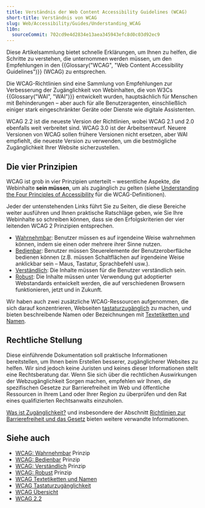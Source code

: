 ```yaml
---
title: Verständnis der Web Content Accessibility Guidelines (WCAG)
short-title: Verständnis von WCAG
slug: Web/Accessibility/Guides/Understanding_WCAG
l10n:
  sourceCommit: 702cd9e4d2834e13aea345943efc8d0c03d92ec9
---
```


Diese Artikelsammlung bietet schnelle Erklärungen, um Ihnen zu helfen, die Schritte zu verstehen, die unternommen werden müssen, um den Empfehlungen in den {{Glossary("WCAG", "Web Content Accessibility Guidelines")}} (WCAG) zu entsprechen.

Die WCAG-Richtlinien sind eine Sammlung von Empfehlungen zur Verbesserung der Zugänglichkeit von Webinhalten, die von W3Cs {{Glossary("WAI", "WAI")}} entwickelt wurden, hauptsächlich für Menschen mit Behinderungen – aber auch für alle Benutzeragenten, einschließlich einiger stark eingeschränkter Geräte oder Dienste wie digitale Assistenten.

WCAG 2.2 ist die neueste Version der Richtlinien, wobei WCAG 2.1 und 2.0 ebenfalls weit verbreitet sind. WCAG 3.0 ist der Arbeitsentwurf. Neuere Versionen von WCAG sollen frühere Versionen nicht ersetzen, aber WAI empfiehlt, die neueste Version zu verwenden, um die bestmögliche Zugänglichkeit Ihrer Website sicherzustellen.

## Die vier Prinzipien

WCAG ist grob in vier Prinzipien unterteilt – wesentliche Aspekte, die Webinhalte **sein müssen**, um als zugänglich zu gelten (siehe [Understanding the Four Principles of Accessibility](https://www.w3.org/WAI/WCAG22/Understanding/intro#understanding-the-four-principles-of-accessibility) für die WCAG-Definitionen).

Jeder der untenstehenden Links führt Sie zu Seiten, die diese Bereiche weiter ausführen und Ihnen praktische Ratschläge geben, wie Sie Ihre Webinhalte so schreiben können, dass sie den Erfolgskriterien der vier leitenden WCAG 2 Prinzipien entsprechen.

- [Wahrnehmbar](/de/docs/Web/Accessibility/Guides/Understanding_WCAG/Perceivable): Benutzer müssen es auf irgendeine Weise wahrnehmen können, indem sie einen oder mehrere ihrer Sinne nutzen.
- [Bedienbar](/de/docs/Web/Accessibility/Guides/Understanding_WCAG/Operable): Benutzer müssen Steuerelemente der Benutzeroberfläche bedienen können (z.B. müssen Schaltflächen auf irgendeine Weise anklickbar sein – Maus, Tastatur, Sprachbefehl usw.).
- [Verständlich](/de/docs/Web/Accessibility/Guides/Understanding_WCAG/Understandable): Die Inhalte müssen für die Benutzer verständlich sein.
- [Robust](/de/docs/Web/Accessibility/Guides/Understanding_WCAG/Robust): Die Inhalte müssen unter Verwendung gut adoptierter Webstandards entwickelt werden, die auf verschiedenen Browsern funktionieren, jetzt und in Zukunft.

Wir haben auch zwei zusätzliche WCAG-Ressourcen aufgenommen, die sich darauf konzentrieren, Webseiten [tastaturzugänglich](/de/docs/Web/Accessibility/Guides/Understanding_WCAG/Keyboard) zu machen, und bieten beschreibende Namen oder Bezeichnungen mit [Textetiketten und Namen](/de/docs/Web/Accessibility/Guides/Understanding_WCAG/Text_labels_and_names).

## Rechtliche Stellung

Diese einführende Dokumentation soll praktische Informationen bereitstellen, um Ihnen beim Erstellen besserer, zugänglicherer Websites zu helfen. Wir sind jedoch keine Juristen und keines dieser Informationen stellt eine Rechtsberatung dar. Wenn Sie sich über die rechtlichen Auswirkungen der Webzugänglichkeit Sorgen machen, empfehlen wir Ihnen, die spezifischen Gesetze zur Barrierefreiheit im Web und öffentliche Ressourcen in Ihrem Land oder Ihrer Region zu überprüfen und den Rat eines qualifizierten Rechtsanwalts einzuholen.

[Was ist Zugänglichkeit?](/de/docs/Learn_web_development/Core/Accessibility/What_is_accessibility) und insbesondere der Abschnitt [Richtlinien zur Barrierefreiheit und das Gesetz](/de/docs/Learn_web_development/Core/Accessibility/What_is_accessibility#accessibility_guidelines_and_the_law) bieten weitere verwandte Informationen.

## Siehe auch

- [WCAG: Wahrnehmbar](/de/docs/Web/Accessibility/Guides/Understanding_WCAG/Perceivable) Prinzip
- [WCAG: Bedienbar](/de/docs/Web/Accessibility/Guides/Understanding_WCAG/Operable) Prinzip
- [WCAG: Verständlich](/de/docs/Web/Accessibility/Guides/Understanding_WCAG/Understandable) Prinzip
- [WCAG: Robust](/de/docs/Web/Accessibility/Guides/Understanding_WCAG/Robust) Prinzip
- [WCAG Textetiketten und Namen](/de/docs/Web/Accessibility/Guides/Understanding_WCAG/Text_labels_and_names)
- [WCAG Tastaturzugänglichkeit](/de/docs/Web/Accessibility/Guides/Understanding_WCAG/Keyboard)
- [WCAG Übersicht](https://www.w3.org/WAI/standards-guidelines/wcag/)
- [WCAG 2.2](https://www.w3.org/TR/WCAG22/)
